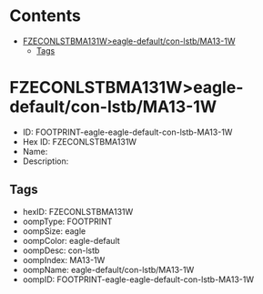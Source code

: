 



Contents
========

* [FZECONLSTBMA131W>eagle-default/con-lstb/MA13-1W](#fzeconlstbma131weagle-defaultcon-lstbma13-1w)
	* [Tags](#tags)

# FZECONLSTBMA131W>eagle-default/con-lstb/MA13-1W

- ID: FOOTPRINT-eagle-eagle-default-con-lstb-MA13-1W
- Hex ID: FZECONLSTBMA131W
- Name: 
- Description: 

## Tags

- hexID: FZECONLSTBMA131W
- oompType: FOOTPRINT
- oompSize: eagle
- oompColor: eagle-default
- oompDesc: con-lstb
- oompIndex: MA13-1W
- oompName: eagle-default/con-lstb/MA13-1W
- oompID: FOOTPRINT-eagle-eagle-default-con-lstb-MA13-1W
